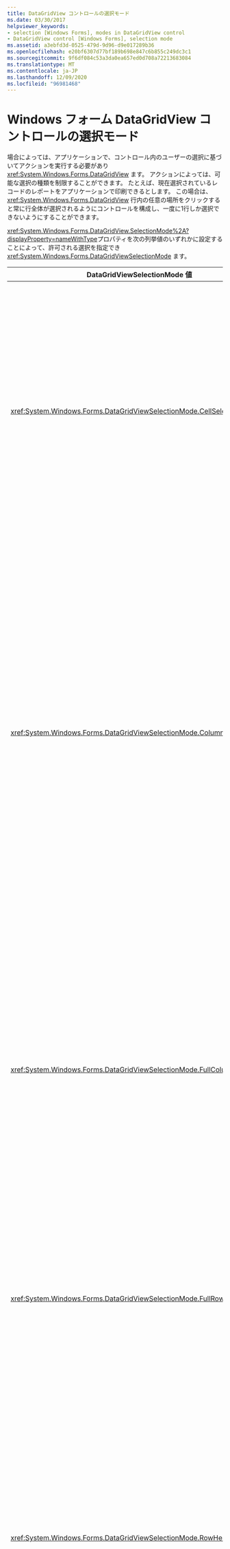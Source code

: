 ```yaml
---
title: DataGridView コントロールの選択モード
ms.date: 03/30/2017
helpviewer_keywords:
- selection [Windows Forms], modes in DataGridView control
- DataGridView control [Windows Forms], selection mode
ms.assetid: a3ebfd3d-0525-479d-9d96-d9e017289b36
ms.openlocfilehash: e20bf6307d77bf189b698e847c6b855c249dc3c1
ms.sourcegitcommit: 9f6df084c53a3da0ea657ed0d708a72213683084
ms.translationtype: MT
ms.contentlocale: ja-JP
ms.lasthandoff: 12/09/2020
ms.locfileid: "96981468"
---
```

# <a name="selection-modes-in-the-windows-forms-datagridview-control"></a>Windows フォーム DataGridView コントロールの選択モード

場合によっては、アプリケーションで、コントロール内のユーザーの選択に基づいてアクションを実行する必要があり <xref:System.Windows.Forms.DataGridView> ます。 アクションによっては、可能な選択の種類を制限することができます。 たとえば、現在選択されているレコードのレポートをアプリケーションで印刷できるとします。 この場合は、 <xref:System.Windows.Forms.DataGridView> 行内の任意の場所をクリックすると常に行全体が選択されるようにコントロールを構成し、一度に1行しか選択できないようにすることができます。

<xref:System.Windows.Forms.DataGridView.SelectionMode%2A?displayProperty=nameWithType>プロパティを次の列挙値のいずれかに設定することによって、許可される選択を指定でき <xref:System.Windows.Forms.DataGridViewSelectionMode> ます。

|DataGridViewSelectionMode 値|説明|
|-------------------------------------|-----------------|
|<xref:System.Windows.Forms.DataGridViewSelectionMode.CellSelect>|セルをクリックすると、そのセルが選択されます。 行と列のヘッダーを選択に使用することはできません。|
|<xref:System.Windows.Forms.DataGridViewSelectionMode.ColumnHeaderSelect>|セルをクリックすると、そのセルが選択されます。 列ヘッダーをクリックすると、列全体が選択されます。 列ヘッダーを並べ替えに使用することはできません。|
|<xref:System.Windows.Forms.DataGridViewSelectionMode.FullColumnSelect>|セルまたは列ヘッダーをクリックすると、列全体が選択されます。 列ヘッダーを並べ替えに使用することはできません。|
|<xref:System.Windows.Forms.DataGridViewSelectionMode.FullRowSelect>|セルまたは行ヘッダーをクリックすると、行全体が選択されます。|
|<xref:System.Windows.Forms.DataGridViewSelectionMode.RowHeaderSelect>|既定の選択モード。 セルをクリックすると、そのセルが選択されます。 行ヘッダーをクリックすると、行全体が選択されます。|

> [!NOTE]
> 実行時に選択モードを変更すると、現在の選択範囲が自動的にクリアされます。

既定では、複数の行、列、またはセルを選択してマウスでドラッグしたり、CTRL キーまたは SHIFT キーを押しながら選択範囲を拡張または変更したり、左上のヘッダーセルをクリックしてコントロール内のすべてのセルを選択したりすることができます。 この動作を回避するには、プロパティをに設定し <xref:System.Windows.Forms.DataGridView.MultiSelect%2A> `false` ます。

<xref:System.Windows.Forms.DataGridViewSelectionMode.FullRowSelect>モードとモードでは、 <xref:System.Windows.Forms.DataGridViewSelectionMode.RowHeaderSelect> ユーザーが行を選択して del キーを押すことにより、行を削除できます。 ユーザーが行を削除できるのは、現在のセルが編集モードではなく、 <xref:System.Windows.Forms.DataGridView.AllowUserToDeleteRows%2A> プロパティがに設定されてい `true` て、基になるデータソースがユーザーによる行の削除をサポートしている場合のみです。 これらの設定では、プログラムによる行の削除が妨げられないことに注意してください。

## <a name="programmatic-selection"></a>プログラムによる選択

現在の選択モードでは、ユーザーが選択するだけでなく、プログラムによる選択の動作が制限されます。 `Selected`コントロールに存在するセル、行、または列のプロパティを設定することにより、現在の選択項目をプログラムで変更でき <xref:System.Windows.Forms.DataGridView> ます。 選択モードに応じて、メソッドを使用してコントロール内のすべてのセルを選択することもでき <xref:System.Windows.Forms.DataGridView.SelectAll%2A> ます。 選択範囲をクリアするには、メソッドを使用し <xref:System.Windows.Forms.DataGridView.ClearSelection%2A> ます。

<xref:System.Windows.Forms.DataGridView.MultiSelect%2A>プロパティがに設定されている場合は `true` 、 <xref:System.Windows.Forms.DataGridView> 要素のプロパティを変更することによって、要素を追加したり、選択から削除したりでき `Selected` ます。 それ以外の場合、 `Selected` 1 つの要素に対してプロパティをに設定すると、 `true` その他の要素が自動的に選択から削除されます。

プロパティの値を変更して <xref:System.Windows.Forms.DataGridView.CurrentCell%2A> も、現在の選択内容は変更されないことに注意してください。

現在選択されているセル、行、または列のコレクションを取得する <xref:System.Windows.Forms.DataGridView.SelectedCells%2A> には、コントロールの、、の各プロパティを使用し <xref:System.Windows.Forms.DataGridView.SelectedRows%2A> <xref:System.Windows.Forms.DataGridView.SelectedColumns%2A> <xref:System.Windows.Forms.DataGridView> ます。 コントロールのすべてのセルが選択されている場合、これらのプロパティへのアクセスは非効率的です。 この場合、パフォーマンスが低下しないようにするには、最初にメソッドを使用し <xref:System.Windows.Forms.DataGridView.AreAllCellsSelected%2A> ます。 また、選択したセル、行、または列の数を決定するために、これらのコレクションにアクセスするのは効率的ではありません。 代わりに、、 <xref:System.Windows.Forms.DataGridView.GetCellCount%2A> <xref:System.Windows.Forms.DataGridViewRowCollection.GetRowCount%2A> 、またはのいずれかのメソッドを使用して、値を渡す必要があり <xref:System.Windows.Forms.DataGridViewColumnCollection.GetColumnCount%2A> <xref:System.Windows.Forms.DataGridViewElementStates.Selected> ます。

> [!TIP]
> 選択したセルのプログラムによる使用方法を示すコード例については、「クラスの概要」を参照して <xref:System.Windows.Forms.DataGridView> ください。

## <a name="see-also"></a>関連項目

- <xref:System.Windows.Forms.DataGridView>
- <xref:System.Windows.Forms.DataGridView.MultiSelect%2A>
- <xref:System.Windows.Forms.DataGridView.SelectionMode%2A>
- <xref:System.Windows.Forms.DataGridViewSelectionMode>
- [Windows フォーム DataGridView コントロールでの選択およびクリップボードの使用](selection-and-clipboard-use-with-the-windows-forms-datagridview-control.md)
- [方法: Windows フォーム DataGridView コントロールの選択モードを設定する](how-to-set-the-selection-mode-of-the-windows-forms-datagridview-control.md)
